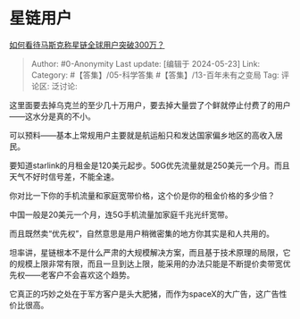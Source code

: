 # 星链用户
[如何看待马斯克称星链全球用户突破300万？](https://www.zhihu.com/question/656679757/answer/3507528258)

> Author: #0-Anonymity
> Last update: [编辑于 2024-05-23]
> Link:
> Category: #【答集】/05-科学答集 #【答集】/13-百年未有之变局 
> Tag: 
> 评论区:
> 泛讨论:

这里面要去掉乌克兰的至少几十万用户，要去掉大量尝了个鲜就停止付费了的用户——这水分是真的不小。

可以预料——基本上常规用户主要就是航运船只和发达国家偏乡地区的高收入居民。

要知道starlink的月租金是120美元起步。50G优先流量就是250美元一个月。而且天气不好时信号差，不能全速。

你对比一下你的手机流量和家庭宽带价格，这个价是你的租金价格的多少倍？

中国一般是20美元一个月，连5G手机流量加家庭千兆光纤宽带。

而且既然卖“优先权”，自然意思是用户稍微密集的地方你其实是和人共用的。

坦率讲，星链根本不是什么严肃的大规模解决方案，而且基于技术原理的局限，它的规模上限非常有限，而且一旦到达上限，能采用的办法只能是不断提价卖带宽优先权——老客户不会喜欢这个趋势。

它真正的巧妙之处在于军方客户是头大肥猪，而作为spaceX的大广告，这广告性价比很高。